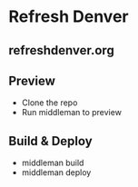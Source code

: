 # Refresh Denver
## refreshdenver.org

## Preview

* Clone the repo
* Run middleman to preview

## Build &amp; Deploy

* middleman build
* middleman deploy
